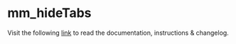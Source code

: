 # mm_hideTabs

Visit the following [link](http://code.divandesign.biz/modx/mm_hidetabs) to read the documentation, instructions & changelog.